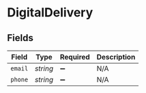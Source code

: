# DigitalDelivery


## Fields

| Field              | Type               | Required           | Description        |
| ------------------ | ------------------ | ------------------ | ------------------ |
| `email`            | *string*           | :heavy_minus_sign: | N/A                |
| `phone`            | *string*           | :heavy_minus_sign: | N/A                |